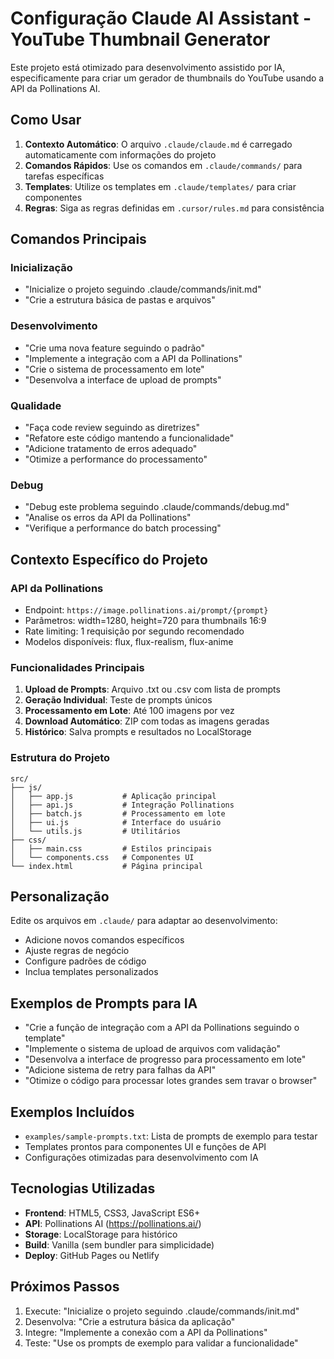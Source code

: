 # Configuração Claude AI Assistant - YouTube Thumbnail Generator

Este projeto está otimizado para desenvolvimento assistido por IA, especificamente para criar um gerador de thumbnails do YouTube usando a API da Pollinations AI.

## Como Usar

1. **Contexto Automático**: O arquivo `.claude/claude.md` é carregado automaticamente com informações do projeto
2. **Comandos Rápidos**: Use os comandos em `.claude/commands/` para tarefas específicas
3. **Templates**: Utilize os templates em `.claude/templates/` para criar componentes
4. **Regras**: Siga as regras definidas em `.cursor/rules.md` para consistência

## Comandos Principais

### Inicialização
- "Inicialize o projeto seguindo .claude/commands/init.md"
- "Crie a estrutura básica de pastas e arquivos"

### Desenvolvimento
- "Crie uma nova feature seguindo o padrão"
- "Implemente a integração com a API da Pollinations"
- "Crie o sistema de processamento em lote"
- "Desenvolva a interface de upload de prompts"

### Qualidade
- "Faça code review seguindo as diretrizes"
- "Refatore este código mantendo a funcionalidade"
- "Adicione tratamento de erros adequado"
- "Otimize a performance do processamento"

### Debug
- "Debug este problema seguindo .claude/commands/debug.md"
- "Analise os erros da API da Pollinations"
- "Verifique a performance do batch processing"

## Contexto Específico do Projeto

### API da Pollinations
- Endpoint: `https://image.pollinations.ai/prompt/{prompt}`
- Parâmetros: width=1280, height=720 para thumbnails 16:9
- Rate limiting: 1 requisição por segundo recomendado
- Modelos disponíveis: flux, flux-realism, flux-anime

### Funcionalidades Principais
1. **Upload de Prompts**: Arquivo .txt ou .csv com lista de prompts
2. **Geração Individual**: Teste de prompts únicos
3. **Processamento em Lote**: Até 100 imagens por vez
4. **Download Automático**: ZIP com todas as imagens geradas
5. **Histórico**: Salva prompts e resultados no LocalStorage

### Estrutura do Projeto
```
src/
├── js/
│   ├── app.js           # Aplicação principal
│   ├── api.js           # Integração Pollinations
│   ├── batch.js         # Processamento em lote
│   ├── ui.js            # Interface do usuário
│   └── utils.js         # Utilitários
├── css/
│   ├── main.css         # Estilos principais
│   └── components.css   # Componentes UI
└── index.html           # Página principal
```

## Personalização

Edite os arquivos em `.claude/` para adaptar ao desenvolvimento:
- Adicione novos comandos específicos
- Ajuste regras de negócio
- Configure padrões de código
- Inclua templates personalizados

## Exemplos de Prompts para IA

- "Crie a função de integração com a API da Pollinations seguindo o template"
- "Implemente o sistema de upload de arquivos com validação"
- "Desenvolva a interface de progresso para processamento em lote"
- "Adicione sistema de retry para falhas da API"
- "Otimize o código para processar lotes grandes sem travar o browser"

## Exemplos Incluídos
- `examples/sample-prompts.txt`: Lista de prompts de exemplo para testar
- Templates prontos para componentes UI e funções de API
- Configurações otimizadas para desenvolvimento com IA

## Tecnologias Utilizadas
- **Frontend**: HTML5, CSS3, JavaScript ES6+
- **API**: Pollinations AI (https://pollinations.ai/)
- **Storage**: LocalStorage para histórico
- **Build**: Vanilla (sem bundler para simplicidade)
- **Deploy**: GitHub Pages ou Netlify

## Próximos Passos
1. Execute: "Inicialize o projeto seguindo .claude/commands/init.md"
2. Desenvolva: "Crie a estrutura básica da aplicação"
3. Integre: "Implemente a conexão com a API da Pollinations"
4. Teste: "Use os prompts de exemplo para validar a funcionalidade"